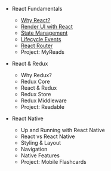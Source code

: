 - React Fundamentals
  - [Why React?](notes/01-01-why-react.md)
  - [Render UI with React](notes/01-02-render-ui-with-react.md)
  - [State Management](notes/01-03-state-management.md)
  - [Lifecycle Events](notes/01-04-lifecycle-events.md)
  - [React Router](notes/01-05-react-router.md)
  - Project: MyReads

- React & Redux
  - Why Redux?
  - Redux Core
  - React & Redux
  - Redux Store
  - Redux Middleware
  - Project: Readable

- React Native
  - Up and Running with React Native
  - React vs React Native
  - Styling & Layout
  - Navigation
  - Native Features
  - Project: Mobile Flashcards

